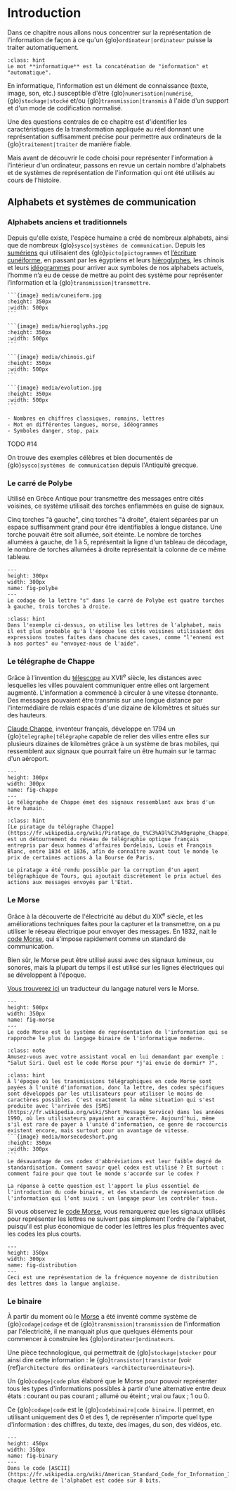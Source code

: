 
# Introduction

Dans ce chapitre nous allons nous concentrer sur la représentation de l'information de façon à ce qu'un {glo}`ordinateur|ordinateur` puisse la traiter automatiquement.  


````{admonition} Le saviez-vous ?
:class: hint
Le mot **informatique** est la concaténation de "information" et "automatique".
````

En informatique, l'information est un élément de connaissance (texte, image, son, etc.) susceptible d'être {glo}`numerisation|numérisé`, {glo}`stockage|stocké` et/ou {glo}`transmission|transmis` à l'aide d'un support et d'un mode de codification normalisé.

Une des questions centrales de ce chapitre est d'identifier les caractéristiques de la transformation appliquée au réel donnant une représentation suffisamment précise pour permettre aux ordinateurs de la {glo}`traitement|traiter` de manière fiable.

Mais avant de découvrir le code choisi pour représenter l'information à l'intérieur d'un ordinateur, passons en revue un certain nombre d'alphabets et de systèmes de représentation de l'information qui ont été utilisés au cours de l'histoire. 

## Alphabets et systèmes de communication

### Alphabets anciens et traditionnels

Depuis qu'elle existe, l'espèce humaine a créé de nombreux alphabets, ainsi que de nombreux {glo}`sysco|systèmes de communication`. Depuis les [sumériens](https://fr.wikipedia.org/wiki/Sum%C3%A9rien) qui utilisaient des {glo}`picto|pictogrammes` et [l’écriture cunéiforme](https://fr.wikipedia.org/wiki/Cun%C3%A9iforme), en passant par les égyptiens et leurs [hiéroglyphes](https://fr.wikipedia.org/wiki/%C3%89criture_hi%C3%A9roglyphique_%C3%A9gyptienne), les chinois et leurs [idéogrammes](https://fr.wikipedia.org/wiki/Caract%C3%A8res_chinois) pour arriver aux symboles de nos alphabets actuels, l’homme n’a eu de cesse de mettre au point des système pour représenter l’information et la {glo}`transmission|transmettre`.

````{tabbed} Sumérien
```{image} media/cuneiform.jpg
:height: 350px
:width: 500px
```
````

````{tabbed} Égyptien
```{image} media/hieroglyphs.jpg
:height: 350px
:width: 500px
```
````
<!-- 
````{tabbed} Crétois
```{image} media/cretois.png
:height: 250px
:width: 250px
```
```` 
-->

````{tabbed} Chinois
```{image} media/chinois.gif
:height: 350px
:width: 500px
```
````

````{tabbed} Synoptique
```{image} media/evolution.jpg
:height: 350px
:width: 500px
```
````

```{dropdown} Différentes représentations de la même information
- Nombres en chiffres classiques, romains, lettres
- Mot en différentes langues, morse, idéogrammes
- Symboles danger, stop, paix
```
TODO #14
<!-- Pour créer une communication efficace entre un point A et un point B, il existe toujours un compromis entre plusieurs paramètres : le nombre de symboles qu'on se donne au départ, le nombre de mots que l'on veut être capable d'exprimer, la longueur de la transmission du message, sa lisibilité, la possibilité technique de la transmission, et ainsi de suite. // Commentaire :   -->
<!-- 
````{admonition} Matière à réfléchir
:class: attention
Imaginez que vous deviez choisir un *code* pour vous transmettre des informations avec l'une ou l'autre de vos camarades. Si vous utilisez un langage des signes, la distance à laquelle vous pourrez communiquer ne sera pas très grande. À plus de 50m il deviendra difficile de lire les mains de votre camarade. Si vous choisissez des signaux sonores, il suffit qu'il y ait du bruit environnant pour brouiller votre message. Si vous utilisez des signaux lumineux, ils ne seront pas visibles en plein jour. 

On peut aller plus loin dans cette réflexion. Si vous utilisez des signaux trop évidents, n'importe qui pourra décoder vos messages. Ainsi vous devriez peut-être chercher à construire des signaux cryptés. Mais si vous cryptez vos messages, vous courrez le risque que votre camarade oublie, ou perde, l'alphabet commun, et ainsi qu'il ne puisse plus vous comprendre. 

Une autre façon d'aborder le problème est de réfléchir au nombre de signaux différents que vous possédez pour construire vos messages. Imaginez que vous trouviez un signe de la main pour chaque lettre de l'alphabet. Pour communiquer "Salut", le travail est déjà laborieux. Il vous faudrait donc un code qui possède moins de caractères. 

Il y a toujours un équilibre à trouver entre le nombre de caractères que l'on possède dans notre alphabet, la vitesse de la transmission, la possibilité d'exprimer tout ce que l'on cherche à exprimer, et ainsi de suite. 

La beauté de l'informatique moderne, c'est que grâce à l'électricité et sa vitesse fulgurante de transmission, elle est capable de représenter la majorité de l'information contenue dans le monde à partir de seulement deux caractères, 0 et 1. 
```` 
-->

On trouve des exemples célèbres et bien documentés de {glo}`sysco|systèmes de communication` depuis l'Antiquité grecque.

### Le carré de Polybe

Utilisé en Grèce Antique pour transmettre des messages entre cités voisines, ce système utilisait des torches enflammées en guise de signaux. 

Cinq torches "à gauche", cinq torches "à droite", étaient séparées par un espace
suffisamment grand pour être identifiables à longue distance. Une torche pouvait
être soit allumée, soit éteinte. Le nombre de torches allumées à gauche, de 1 à
5, représentait la ligne d'un tableau de décodage, le nombre de torches allumées
à droite représentait la colonne de ce même tableau.

````{figure} media/polybe.png
---
height: 300px
width: 300px
name: fig-polybe
---
Le codage de la lettre "s" dans le carré de Polybe est quatre torches à gauche, trois torches à droite. 
````

````{admonition} Anecdote
:class: hint
Dans l'exemple ci-dessus, on utilise les lettres de l'alphabet, mais il est plus probable qu'à l'époque les cités voisines utilisaient des expressions toutes faites dans chacune des cases, comme "l'ennemi est à nos portes" ou "envoyez-nous de l'aide". 
````

### Le télégraphe de Chappe

Grâce à l'invention du [télescope](https://fr.wikipedia.org/wiki/T%C3%A9lescope) au XVII<sup>e</sup> siècle, les distances avec lesquelles les villes pouvaient communiquer entre elles ont largement augmenté. L'information a commencé à circuler à une vitesse étonnante. Des messages pouvaient être transmis sur une longue distance par l'intermédiaire de relais espacés d'une dizaine de kilomètres et situés sur des hauteurs. 

[Claude Chappe](https://fr.wikipedia.org/wiki/Claude_Chappe), inventeur français, développe en 1794 un {glo}`telegraphe|télégraphe` capable de relier des villes entre elles sur plusieurs dizaines de kilomètres grâce à un système de bras mobiles, qui ressemblent aux signaux que pourrait faire un être humain sur le tarmac d'un aéroport. 

````{figure} media/chappe.jpeg
---
height: 300px
width: 300px
name: fig-chappe
---
Le télégraphe de Chappe émet des signaux ressemblant aux bras d'un être humain. 
````

````{admonition} Anecdote
:class: hint
[Le piratage du télégraphe Chappe](https://fr.wikipedia.org/wiki/Piratage_du_t%C3%A9l%C3%A9graphe_Chappe) est un détournement du réseau de télégraphie optique français entrepris par deux hommes d'affaires bordelais, Louis et François Blanc, entre 1834 et 1836, afin de connaître avant tout le monde le prix de certaines actions à la Bourse de Paris.

Le piratage a été rendu possible par la corruption d'un agent télégraphique de Tours, qui ajoutait discrètement le prix actuel des actions aux messages envoyés par l'État.
````


### Le Morse

Grâce à la découverte de l'électricité au début du XIX<sup>e</sup> siècle, et les améliorations techniques faites pour la capturer et la transmettre, on a pu utiliser le réseau électrique pour envoyer des messages. En 1832, nait le [code Morse](https://fr.wikipedia.org/wiki/Code_Morse_international), qui s'impose rapidement comme un standard de communication. 

Bien sûr, le Morse peut être utilisé aussi avec des signaux lumineux, ou sonores, mais la plupart du temps il est utilisé sur les lignes électriques qui se développent à l'époque. 

[Vous trouverez ici](https://morsedecoder.com/) un traducteur du langage naturel vers le Morse. 

````{figure} media/morse.png
---
height: 500px
width: 350px
name: fig-morse
---
Le code Morse est le système de représentation de l'information qui se rapproche le plus du langage binaire de l'informatique moderne. 
````

````{admonition} Micro-activité
:class: note
Amusez-vous avec votre assistant vocal en lui demandant par exemple : "Salut Siri. Quel est le code Morse pour *j'ai envie de dormir* ?".
````

````{admonition} Le saviez-vous ? 
:class: hint
À l'époque où les transmissions télégraphiques en code Morse sont payées à l'unité d'information, donc la lettre, des codex spécifiques sont développés par les utilisateurs pour utiliser le moins de caractères possibles. C'est exactement la même situation qui s'est produite avec l'arrivée des [SMS](https://fr.wikipedia.org/wiki/Short_Message_Service) dans les années 1990, où les utilisateurs payaient au caractère. Aujourd'hui, même s'il est rare de payer à l'unité d'information, ce genre de raccourcis existent encore, mais surtout pour un avantage de vitesse. 
```{image} media/morsecodeshort.png
:height: 350px
:width: 300px
```
Le désavantage de ces codex d'abbréviations est leur faible degré de standardisation. Comment savoir quel codex est utilisé ? Et surtout : comment faire pour que tout le monde s'accorde sur le codex ? 

La réponse à cette question est l'apport le plus essentiel de l'introduction du code binaire, et des standards de représentation de l'information qui l'ont suivi : un langage pour les contrôler tous. 
````

Si vous observez le [code Morse](https://fr.wikipedia.org/wiki/Code_Morse_international), vous remarquerez que les signaux utilisés pour représenter les lettres ne suivent pas simplement l'ordre de l'alphabet, puisqu'il est plus économique de coder les lettres les plus fréquentes avec les codes les plus courts. 

```{figure} media/letterdistribution.png
---
height: 350px
width: 300px
name: fig-distribution
---
Ceci est une représentation de la fréquence moyenne de distribution des lettres dans la langue anglaise. 
```

### Le binaire

À partir du moment où le [Morse](https://fr.wikipedia.org/wiki/Code_Morse_international) a été inventé comme système de {glo}`codage|codage` et de {glo}`transmission|transmission` de l'information par l'électricité, il ne manquait plus que quelques éléments pour commencer à construire les {glo}`ordinateur|ordinateurs`.

Une pièce technologique, qui permettrait de {glo}`stockage|stocker` pour ainsi dire cette information : le {glo}`transistor|transistor` (voir {ref}`architecture des ordinateurs <architectureordinateurs>`).

Un {glo}`codage|code` plus élaboré que le Morse pour pouvoir représenter tous les types d'informations possibles à partir d'une alternative entre deux états : courant ou pas courant ; allumé ou éteint ; vrai ou faux ; 1 ou 0.  

Ce {glo}`codage|code` est le {glo}`codebinaire|code binaire`. Il permet, en utilisant uniquement des 0 et des 1, de représenter n'importe quel type d'information : des chiffres, du texte, des images, du son, des vidéos, etc. 

````{figure} media/binary.gif
---
height: 450px
width: 350px
name: fig-binary
---
Dans le code [ASCII](https://fr.wikipedia.org/wiki/American_Standard_Code_for_Information_Interchange), chaque lettre de l'alphabet est codée sur 8 bits. 
````

<!-- ### Auto-contrôle

```{question} Question 1
Pourquoi la lettre "e", en Morse, est-elle représentée par un seul point ? 
* {v}`Parce que c'est la lettre la plus utilisée en anglais.`
* {f}`Par hasard.`
* {f}`Parce que c'est la lettre la plus rare en anglais.`
* {f}`Parce que c'était la lettre préférée de l'inventeur du Morse.`
```

```{question} Question 2
Que signifie informatique ? 
* {f}`Information + quantique.`
* {f}`Information + technique.`
* {v}`Information + automatique.`
* {f}`Information + pratique`
```

 -->

